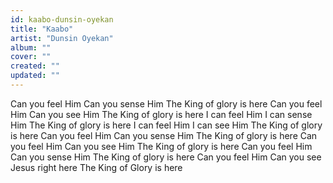 ```yaml
---
id: kaabo-dunsin-oyekan
title: "Kaabo"
artist: "Dunsin Oyekan"
album: ""
cover: ""
created: ""
updated: ""
---
```


Can you feel Him
Can you sense Him
The King of glory is here
Can you feel Him
Can you see Him
The King of glory is here
I can feel Him
I can sense Him
The King of glory is here
I can feel Him
I can see Him
The King of glory is here
Can you feel Him
Can you sense Him
The King of glory is here
Can you feel Him
Can you see Him
The King of glory is here
Can you feel Him
Can you sense Him
The King of glory is here
Can you feel Him
Can you see Jesus right here
The King of Glory is here
